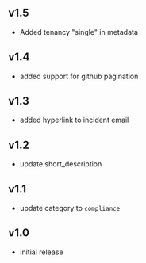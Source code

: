 v1.5
----
- Added tenancy "single" in metadata

v1.4
-----
- added support for github pagination

v1.3
-----
- added hyperlink to incident email

v1.2
-----
- update short_description

v1.1
-----
- update category to `compliance`

v1.0
-----
- initial release